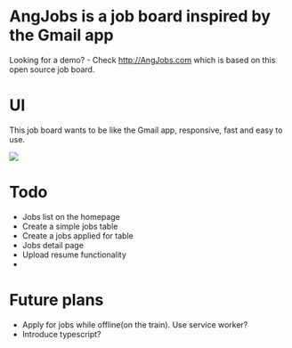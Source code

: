 AngJobs is a job board inspired by the Gmail app
=======

Looking for a demo? - Check http://AngJobs.com which is based on this open source job board.


UI
====

This job board wants to be like the Gmail app, responsive, fast and easy to use. 


![](https://angjobs.com/angjobs-preview.png)


Todo
===
+  Jobs list on the homepage
+  Create a simple jobs table
+  Create a jobs applied for table
+  Jobs detail page
+  Upload resume functionality
+ 

Future plans
==
+  Apply for jobs while offline(on the train). Use service worker?
+  Introduce typescript?
